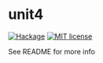 # unit4

[![Hackage](https://img.shields.io/hackage/v/unit4.svg?logo=haskell)](https://hackage.haskell.org/package/unit4)
[![MIT license](https://img.shields.io/badge/license-MIT-blue.svg)](LICENSE)

See README for more info
